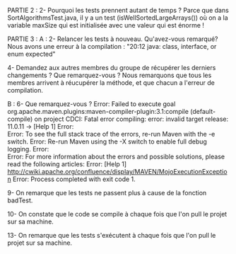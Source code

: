 PARTIE 2 :
2- Pourquoi les tests prennent autant de temps ?
    Parce que dans SortAlgorithmsTest.java, il y a un test (isWellSortedLargeArrays()) où on a la variable maxSize qui est initialisée avec une valeur qui est énorme !

PARTIE 3 :
A :
2- Relancer les tests à nouveau. Qu'avez-vous remarqué?
    Nous avons une erreur à la compilation : "20:12 java: class, interface, or enum expected"

4- Demandez aux autres membres du groupe de récupérer les derniers changements ? Que remarquez-vous ? 
    Nous remarquons que tous les membres arrivent à réucupérer la méthode, et que chacun a l'erreur de compilation.

B :
6-  Que remarquez-vous ? 
    Error:  Failed to execute goal org.apache.maven.plugins:maven-compiler-plugin:3.1:compile (default-compile) on project CDCI: Fatal error compiling: error: invalid target release: 11.0.11 -> [Help 1]
    Error:  
    Error:  To see the full stack trace of the errors, re-run Maven with the -e switch.
    Error:  Re-run Maven using the -X switch to enable full debug logging.
    Error:  
    Error:  For more information about the errors and possible solutions, please read the following articles:
    Error:  [Help 1] http://cwiki.apache.org/confluence/display/MAVEN/MojoExecutionException
    Error: Process completed with exit code 1.

9- On remarque que les tests ne passent plus à cause de la fonction badTest.

10- On constate que le code se compile à chaque fois que l'on pull le projet sur sa machine.

13- On remarque que les tests s'exécutent à chaque fois que l'on pull le projet sur sa machine.